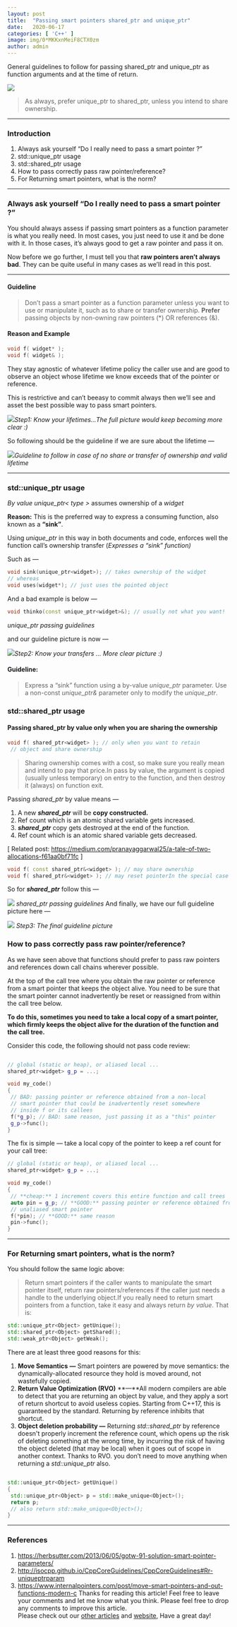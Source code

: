 ```yaml
---
layout:	post
title:	"Passing smart pointers shared_ptr and unique_ptr"
date:	2020-06-17
categories: [ 'C++' ]
image: img/0*MKKxnMeiF8CTX0zm
author: admin
---
```


  General guidelines to follow for passing shared\_ptr and unique\_ptr as function arguments and at the time of return.

![](/img/0*MKKxnMeiF8CTX0zm)
> As always, prefer unique\_ptr to shared\_ptr, unless you intend to share ownership.

***

### Introduction

1. Always ask yourself “Do I really need to pass a smart pointer ?”
2. std::unique\_ptr usage
3. std::shared\_ptr usage
4. How to pass correctly pass raw pointer/reference?
5. For Returning smart pointers, what is the norm?

***

### Always ask yourself “Do I really need to pass a smart pointer ?”

You should always assess if passing smart pointers as a function parameter is what you really need. In most cases, you just need to use it and be done with it. In those cases, it’s always good to get a raw pointer and pass it on.

Now before we go further, I must tell you that **raw pointers aren’t always bad**. They can be quite useful in many cases as we’ll read in this post.

***

#### **Guideline**


> Don’t pass a smart pointer as a function parameter unless you want to use or manipulate it, such as to share or transfer ownership.
> **Prefer** passing objects by non-owning raw pointers (*) OR references (&).

#### Reason and Example

```cpp
void f( widget* );   
void f( widget& ); 
```

They stay agnostic of whatever lifetime policy the caller use and are good to observe an object whose lifetime we know exceeds that of the pointer or reference.

This is restrictive and can’t beeasy to commit always then we’ll see and asset the best possible way to pass smart pointers.

![](/img/1_CiD2BpQ9eDI1PX9OYMMLAQ.webp)*Step1: Know your lifetimes…The full picture would keep becoming more clear :)*

So following should be the guideline if we are sure about the lifetime —

![](/img/1_tuRoK1HFOMg2xkZcSGyTIw.webp)*Guideline to follow in case of no share or transfer of ownership and valid lifetime*

***

### std::unique_ptr usage

*By value unique_ptr< type >* assumes ownership of a *widget*

**Reason:** This is the preferred way to express a consuming function, also known as a **“sink”**.

Using *unique_ptr* in this way in both documents and code, enforces well the function call’s ownership transfer (*Expresses a “sink” function)*

Such as —
```cpp
void sink(unique_ptr<widget>); // takes ownership of the widget
// whereas
void uses(widget*); // just uses the pointed object
```

And a bad example is below —

```cpp
void thinko(const unique_ptr<widget>&); // usually not what you want!
```

[](/img/1_hsARhJ6S3gqAHfiNkdIlGQ.webp)*unique_ptr passing guidelines*

and our guideline picture is now —

![](/img/1_cp9haQg73JXSEN-xfrJB-g.webp)*Step2: Know your transfers … More clear picture :)*

#### **Guideline:**


> Express a “sink” function using a by-value *unique_ptr* parameter. Use a non-const *unique_ptr&* parameter only to modify the *unique_ptr*.

### std::shared\_ptr usage

#### Passing shared_ptr by value only when you are sharing the ownership

```cpp
void f( shared_ptr<widget> ); // only when you want to retain  
 // object and share ownership
```

> Sharing ownership comes with a cost, so make sure you really mean and intend to pay that price.In pass by value, the argument is copied (usually unless temporary) on entry to the function, and then destroy it (always) on function exit.

Passing *shared_ptr* by value means —   
1) A new ***shared_ptr*** will be **copy constructed.**  
2) Ref count which is an atomic shared variable gets increased.  
3) ***shared_ptr*** copy gets destroyed at the end of the function.  
4) Ref count which is an atomic shared variable gets decreased.

[ Related post: <https://medium.com/pranayaggarwal25/a-tale-of-two-allocations-f61aa0bf71fc> ]

```cpp
void f( const shared_ptr&<widget> ); // may share ownership  
void f( shared_ptr&<widget> ); // may reset pointerIn the special case where the function *might* share ownership but doesn’t necessarily take a copy of its parameter on a given call, then pass a const-ref to avoid the copy on the calls that don’t need it. 
```
So for ***shared_ptr*** follow this —

![](/img/1_1VklHsi0KmZw17S5o0VW8Q.webp) *shared_ptr passing guidelines* And finally, we have our full guideline picture here —

![](/img/1_GZhPV6_u-926_gDzo-_RHg.webp) *Step3: The final guideline picture*

### How to pass correctly pass raw pointer/reference?

As we have seen above that functions should prefer to pass raw pointers and references down call chains wherever possible.

At the top of the call tree where you obtain the raw pointer or reference from a smart pointer that keeps the object alive. You need to be sure that the smart pointer cannot inadvertently be reset or reassigned from within the call tree below.

**To do this, sometimes you need to take a local copy of a smart pointer, which firmly keeps the object alive for the duration of the function and the call tree.**

Consider this code, the following should not pass code review:

```cpp

// global (static or heap), or aliased local ...  
shared_ptr<widget> g_p = ...;

void my_code()  
{  
 // BAD: passing pointer or reference obtained from a non-local  
 // smart pointer that could be inadvertently reset somewhere   
 // inside f or its callees  
 f(*g_p); // BAD: same reason, just passing it as a "this" pointer  
 g_p->func();  
}

```

The fix is simple — take a local copy of the pointer to keep a ref count for your call tree:

```cpp
// global (static or heap), or aliased local ...  
shared_ptr<widget> g_p = ...;

void my_code()  
{  
 // **cheap:** 1 increment covers this entire function and call trees   
 auto pin = g_p; // **GOOD:** passing pointer or reference obtained from a local   
 // unaliased smart pointer  
 f(*pin); // **GOOD:** same reason  
 pin->func();  
}

```
***

### For Returning smart pointers, what is the norm?

You should follow the same logic above:


> Return smart pointers if the caller wants to manipulate the smart pointer itself, return raw pointers/references if the caller just needs a handle to the underlying object.If you really need to return smart pointers from a function, take it easy and always return *by value*. That is:

```cpp
std::unique_ptr<Object> getUnique();  
std::shared_ptr<Object> getShared();  
std::weak_ptr<Object> getWeak();
```

There are at least three good reasons for this:

1. **Move Semantics** **—** Smart pointers are powered by move semantics: the dynamically-allocated resource they hold is moved around, not wastefully copied.
2. **Return Value Optimization (RVO)** **—**All modern compilers are able to detect that you are returning an object by value, and they apply a sort of return shortcut to avoid useless copies. Starting from C++17, this is guaranteed by the standard. Returning by reference inhibits that shortcut.
3. **Object deletion probability —** Returning *std::shared\_ptr* by reference doesn't properly increment the reference count, which opens up the risk of deleting something at the wrong time, by incurring the risk of having the object deleted (that may be local) when it goes out of scope in another context.
Thanks to RVO. you don’t need to move anything when returning a *std::unique\_ptr* also.

```cpp

std::unique_ptr<Object> getUnique()  
{  
 std::unique_ptr<Object> p = std::make_unique<Object>();  
 return p;   
 // also return std::make_unique<Object>();  
}
```
***

### References

1. <https://herbsutter.com/2013/06/05/gotw-91-solution-smart-pointer-parameters/>
2. <http://isocpp.github.io/CppCoreGuidelines/CppCoreGuidelines#Rr-uniqueptrparam>
3. <https://www.internalpointers.com/post/move-smart-pointers-and-out-functions-modern-c>
Thanks for reading this article! Feel free to leave your comments and let me know what you think. Please feel free to drop any comments to improve this article.  
Please check out our [other articles](https://techmunching.com) and [website](https://techmunching.com), Have a great day!

  